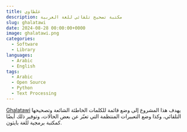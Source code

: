 ```yaml
---
title: غلطاوي
description: مكتبة تصحيح تلقائي للغة العربية
slug: ghalatawi
date: 2024-08-28 00:00:00+0000
image: ghalatawi.png
categories:
  - Software
  - Library
languages:
  - Arabic
  - English
tags:
  - Arabic
  - Open Source
  - Python
  - Text Processing
---
```


[Ghalatawi](https://github.com/linuxscout/ghalatawi) يهدف هذا المشروع إلى وضع قائمة للكلمات الخاطئة الشائعة وتصحيحها التلقائي، وكذا وضع التعبيرات المنتظمة التي تعبّر عن بعض الحالات، وتوفير ذلك أيضًا كمكتبة برمجية للغة بايثون.
